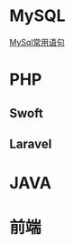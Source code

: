 # MySQL
<a href="https://github.com/lyhisphper/Blog/issues/1">MySql常用语句</a>
# PHP
## Swoft
## Laravel
# JAVA
# 前端
